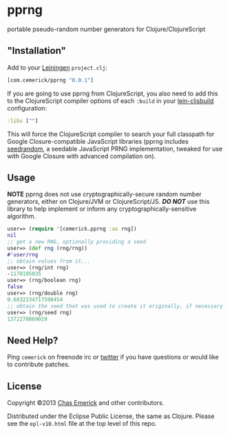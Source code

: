 # pprng

portable pseudo-random number generators for Clojure/ClojureScript

## "Installation"

Add to your [Leiningen](http://leiningen.org) `project.clj`:

```clojure
[com.cemerick/pprng "0.0.1"]
```

If you are going to use pprng from ClojureScript, you also need to add this to
the ClojureScript compiler options of each `:build` in your
[lein-cljsbuild](https://github.com/emezeske/lein-cljsbuild) configuration:

```clojure
:libs [""]
```

This will force the ClojureScript compiler to search your full classpath for
Google Closure-compatible JavaScript libraries (pprng includes [seedrandom](http://davidbau.com/encode/seedrandom.js), a
seedable JavaScript PRNG implementation, tweaked for use with Google Closure
with advanced compilation on).

## Usage

**NOTE** pprng does not use cryptographically-secure random number generators,
either on Clojure/JVM or ClojureScript/JS.  _**DO NOT**_ use this library to
help implement or inform any cryptographically-sensitive algorithm.

```clojure
user=> (require '[cemerick.pprng :as rng])
nil
;; get a new RNG, optionally providing a seed
user=> (def rng (rng/rng))
#'user/rng
;; obtain values from it...
user=> (rng/int rng)
-1170105035
user=> (rng/boolean rng)
false
user=> (rng/double rng)
0.6832234717598454
;; obtain the seed that was used to create it originally, if necessary
user=> (rng/seed rng)
1372270869019
```

## Need Help?

Ping `cemerick` on freenode irc or
[twitter](http://twitter.com/cemerick) if you have questions or would
like to contribute patches.

## License

Copyright ©2013 [Chas Emerick](http://cemerick.com) and other contributors.

Distributed under the Eclipse Public License, the same as Clojure.
Please see the `epl-v10.html` file at the top level of this repo.
